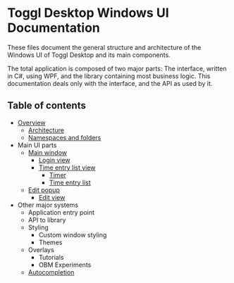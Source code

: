 
# Toggl Desktop Windows UI Documentation

These files document the general structure and architecture of the Windows UI of Toggl Desktop and its main components.

The total application is composed of two major parts: The interface, written in C#, using WPF, and the library containing most business logic. This documentation deals only with the interface, and the API as used by it.

## Table of contents

- [Overview](overview.md)
    - [Architecture](overview.md#architecture)
    - [Namespaces and folders](overview.md#namespaces-and-folders)
- Main UI parts
    - [Main window](main-window.md)
        - [Login view](main-window.md#login-view)
        - [Time entry list view](main-window.md#time-entry-list-view)
            - [Timer](main-window.md#timer)
            - [Time entry list](main-window.md#time-entry-list)
    - [Edit popup](edit-popup.md)
        - [Edit view](edit-popup.md#edit-view)
- Other major systems
    - Application entry point
    - API to library
    - Styling
        - Custom window styling
        - Themes
    - Overlays
        - Tutorials
        - OBM Experiments
    - [Autocompletion](autocompletion.md)